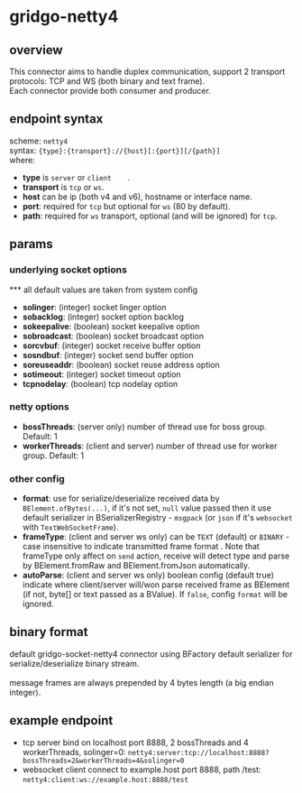 # gridgo-netty4

## overview
This connector aims to handle duplex communication, support 2 transport protocols: TCP and WS (both binary and text frame). <br/>
Each connector provide both consumer and producer.

## endpoint syntax
scheme: ``netty4`` <br/>
syntax: `` {type}:{transport}://{host}[:{port}][/{path}] `` <br/>
where:
- **type** is ``server`` or ``client	``.
- **transport** is ``tcp`` or ``ws``.
- **host** can be ip (both v4 and v6), hostname or interface name.
- **port**: required for ``tcp`` but optional for ``ws`` (80 by default).
- **path**: required for ``ws`` transport, optional (and will be ignored) for ``tcp``.

## params

### underlying socket options
*** all default values are taken from system config
- **solinger**: (integer) socket linger option
- **sobacklog**: (integer) socket option backlog
- **sokeepalive**: (boolean) socket keepalive option
- **sobroadcast**: (boolean) socket broadcast option
- **sorcvbuf**: (integer) socket receive buffer option
- **sosndbuf**: (integer) socket send buffer option
- **soreuseaddr**: (boolean) socket reuse address option
- **sotimeout**: (integer) socket timeout option
- **tcpnodelay**: (boolean) tcp nodelay option

### netty options
- **bossThreads**: (server only) number of thread use for boss group. Default: 1
- **workerThreads**: (client and server) number of thread use for worker group. Default: 1

### other config
- **format**: use for serialize/deserialize received data by ``BElement.ofBytes(...)``, if it's not set, ``null`` value passed then it use default serializer in BSerializerRegistry - ``msgpack`` (or ``json`` if it's ``websocket`` with ``TextWebSocketFrame``).
- **frameType**: (client and server ws only) can be ``TEXT`` (default) or ``BINARY`` - case insensitive to indicate transmitted frame format . Note that frameType only affect on ``send`` action, receive will detect type and parse by BElement.fromRaw and BElement.fromJson automatically. 
- **autoParse**: (client and server ws only) boolean config (default true) indicate where client/server will/won parse received frame as BElement (if not, byte[] or text passed as a BValue). If ``false``, config ``format`` will be ignored.

## binary format
default gridgo-socket-netty4 connector using BFactory default serializer for serialize/deserialize binary stream. 
<br/><br/>
message frames are always prepended by 4 bytes length (a big endian integer).

## example endpoint
- tcp server bind on localhost port 8888, 2 bossThreads and 4 workerThreads, solinger=0: ``netty4:server:tcp://localhost:8888?bossThreads=2&workerThreads=4&solinger=0``
- websocket client connect to example.host port 8888, path /test: ``netty4:client:ws://example.host:8888/test``
